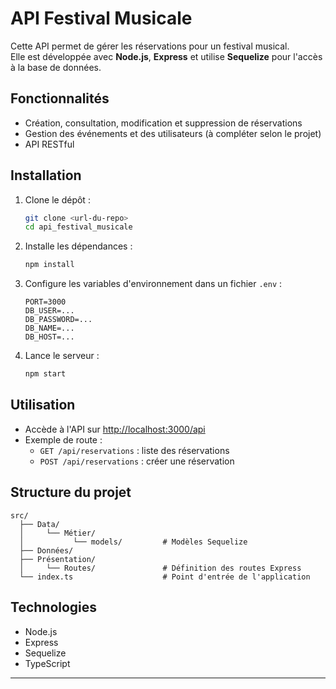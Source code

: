 # API Festival Musicale

Cette API permet de gérer les réservations pour un festival musical.  
Elle est développée avec **Node.js**, **Express** et utilise **Sequelize** pour l'accès à la base de données.

## Fonctionnalités

- Création, consultation, modification et suppression de réservations
- Gestion des événements et des utilisateurs (à compléter selon le projet)
- API RESTful

## Installation

1. Clone le dépôt :
   ```bash
   git clone <url-du-repo>
   cd api_festival_musicale
   ```

2. Installe les dépendances :
   ```bash
   npm install
   ```

3. Configure les variables d'environnement dans un fichier `.env` :
   ```
   PORT=3000
   DB_USER=...
   DB_PASSWORD=...
   DB_NAME=...
   DB_HOST=...
   ```

4. Lance le serveur :
   ```bash
   npm start
   ```

## Utilisation

- Accède à l'API sur [http://localhost:3000/api](http://localhost:3000/api)
- Exemple de route :  
  - `GET /api/reservations` : liste des réservations
  - `POST /api/reservations` : créer une réservation

## Structure du projet

```
src/
  ├── Data/
  │     └── Métier/
  │           └── models/         # Modèles Sequelize
  ├── Données/
  ├── Présentation/
  │     └── Routes/               # Définition des routes Express
  └── index.ts                    # Point d'entrée de l'application
```

## Technologies

- Node.js
- Express
- Sequelize
- TypeScript

---

